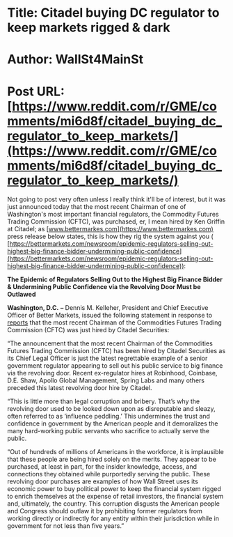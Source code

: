 # Title: Citadel buying DC regulator to keep markets rigged & dark
# Author: WallSt4MainSt
# Post URL: [https://www.reddit.com/r/GME/comments/mi6d8f/citadel_buying_dc_regulator_to_keep_markets/](https://www.reddit.com/r/GME/comments/mi6d8f/citadel_buying_dc_regulator_to_keep_markets/)


Not going to post very often unless I really think it'll be of interest, but it was just announced today that the most recent Chairman of one of Washington's most important financial regulators, the Commodity Futures Trading Commission (CFTC), was purchased, er, I mean hired by Ken Griffin at Citadel; as [www.bettermarkes.com](https://www.bettermarkes.com) press release below states, this is how they rig the system against you ( [https://bettermarkets.com/newsroom/epidemic-regulators-selling-out-highest-big-finance-bidder-undermining-public-confidence](https://bettermarkets.com/newsroom/epidemic-regulators-selling-out-highest-big-finance-bidder-undermining-public-confidence)):  

**The Epidemic of Regulators Selling Out to the Highest Big Finance Bidder & Undermining Public Confidence via the Revolving Door Must be Outlawed**

**Washington, D.C.** **–** Dennis M. Kelleher, President and Chief Executive Officer of Better Markets, issued the following statement in response to [reports](https://www.bloomberg.com/news/articles/2021-04-01/citadel-securities-hires-ex-cftc-chairman-tarbert-as-legal-chief?sref=mQvUqJZj) that the most recent Chairman of the Commodities Futures Trading Commission (CFTC) was just hired by Citadel Securities:

“The announcement that the most recent Chairman of the Commodities Futures Trading Commission (CFTC) has been hired by Citadel Securities as its Chief Legal Officer is just the latest regrettable example of a senior government regulator appearing to sell out his public service to big finance via the revolving door. Recent ex-regulator hires at Robinhood, Coinbase, D.E. Shaw, Apollo Global Management, Spring Labs and many others preceded this latest revolving door hire by Citadel. 

“This is little more than legal corruption and bribery. That’s why the revolving door used to be looked down upon as disreputable and sleazy, often referred to as ‘influence peddling.’ This undermines the trust and confidence in government by the American people and it demoralizes the many hard-working public servants who sacrifice to actually serve the public.

“Out of hundreds of millions of Americans in the workforce, it is implausible that these people are being hired solely on the merits. They appear to be purchased, at least in part, for the insider knowledge, access, and connections they obtained while purportedly serving the public. These revolving door purchases are examples of how Wall Street uses its economic power to buy political power to keep the financial system rigged to enrich themselves at the expense of retail investors, the financial system and, ultimately, the country. This corruption disgusts the American people and Congress should outlaw it by prohibiting former regulators from working directly or indirectly for any entity within their jurisdiction while in government for not less than five years.”